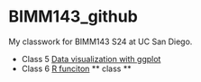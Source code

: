 # BIMM143_github
My classwork for BIMM143 S24 at UC San Diego.

- Class 5 [Data visualization with ggplot](https://github.com/MITDUY/BIMM143_github/tree/d2f2e5c22b928fa38ccc4e7bd8ab51831d56ac51/Lab%205)
- Class 6 [R funciton](https://github.com/MITDUY/BIMM143_github/tree/d2f2e5c22b928fa38ccc4e7bd8ab51831d56ac51/Lab6)
** class **
